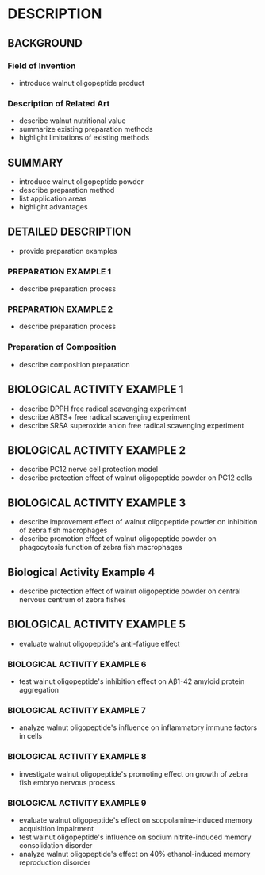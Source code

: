 # DESCRIPTION

## BACKGROUND

### Field of Invention

- introduce walnut oligopeptide product

### Description of Related Art

- describe walnut nutritional value
- summarize existing preparation methods
- highlight limitations of existing methods

## SUMMARY

- introduce walnut oligopeptide powder
- describe preparation method
- list application areas
- highlight advantages

## DETAILED DESCRIPTION

- provide preparation examples

### PREPARATION EXAMPLE 1

- describe preparation process

### PREPARATION EXAMPLE 2

- describe preparation process

### Preparation of Composition

- describe composition preparation

## BIOLOGICAL ACTIVITY EXAMPLE 1

- describe DPPH free radical scavenging experiment
- describe ABTS+ free radical scavenging experiment
- describe SRSA superoxide anion free radical scavenging experiment

## BIOLOGICAL ACTIVITY EXAMPLE 2

- describe PC12 nerve cell protection model
- describe protection effect of walnut oligopeptide powder on PC12 cells

## BIOLOGICAL ACTIVITY EXAMPLE 3

- describe improvement effect of walnut oligopeptide powder on inhibition of zebra fish macrophages
- describe promotion effect of walnut oligopeptide powder on phagocytosis function of zebra fish macrophages

## Biological Activity Example 4

- describe protection effect of walnut oligopeptide powder on central nervous centrum of zebra fishes

## BIOLOGICAL ACTIVITY EXAMPLE 5

- evaluate walnut oligopeptide's anti-fatigue effect

### BIOLOGICAL ACTIVITY EXAMPLE 6

- test walnut oligopeptide's inhibition effect on Aβ1-42 amyloid protein aggregation

### BIOLOGICAL ACTIVITY EXAMPLE 7

- analyze walnut oligopeptide's influence on inflammatory immune factors in cells

### BIOLOGICAL ACTIVITY EXAMPLE 8

- investigate walnut oligopeptide's promoting effect on growth of zebra fish embryo nervous process

### BIOLOGICAL ACTIVITY EXAMPLE 9

- evaluate walnut oligopeptide's effect on scopolamine-induced memory acquisition impairment
- test walnut oligopeptide's influence on sodium nitrite-induced memory consolidation disorder
- analyze walnut oligopeptide's effect on 40% ethanol-induced memory reproduction disorder

